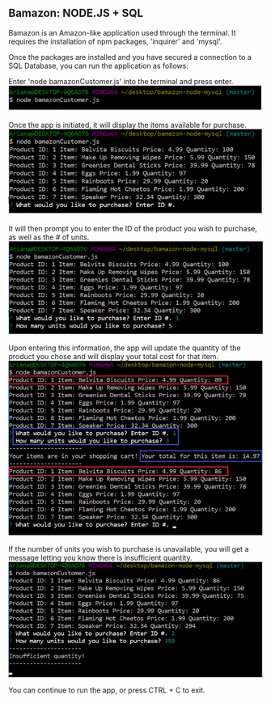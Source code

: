 <h2> Bamazon: NODE.JS + SQL </h2>

Bamazon is an Amazon-like application used through the terminal. It requires the installation of npm packages, 'inquirer' and 'mysql'.

Once the packages are installed and you have secured a connection to a SQL Database, you can run the application as follows:

Enter 'node bamazonCustomer.js' into the terminal and press enter.
![initiate](images/Initiate_App.png)

Once the app is initiated, it will display the items available for purchase.
![initiate](images/Display_items.png)

It will then prompt you to enter the ID of the product you wish to purchase, as well as the # of units.
![initiate](images/Enter_info.png)

Upon entering this information, the app will update the quantity of the product you chose and will display your total cost for that item.
![initiate](images/Output.png)

If the number of units you wish to purchase is unavailable, you will get a message letting you know there is insufficient quantity.
![initiate](images/Insufficient_quantity.png)


You can continue to run the app, or press CTRL + C to exit.